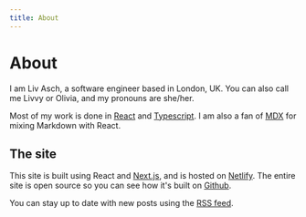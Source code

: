 ```yaml
---
title: About
---
```


# About

I am Liv Asch, a software engineer based in London, UK. You can also call me
Livvy or Olivia, and my pronouns are she/her.

Most of my work is done in [React](https://reactjs.org) and
[Typescript](https://www.typescriptlang.org). I am also a fan of
[MDX](https://mdxjs.com) for mixing Markdown with React.

## The site

This site is built using React and [Next.js](https://nextjs.org), and is hosted
on [Netlify](https://netlify.com). The entire site is open source so you can see
how it's built on [Github](https://github.com/olivvysaur/livasch.com).

You can stay up to date with new posts using the [RSS feed](/atom.xml).
